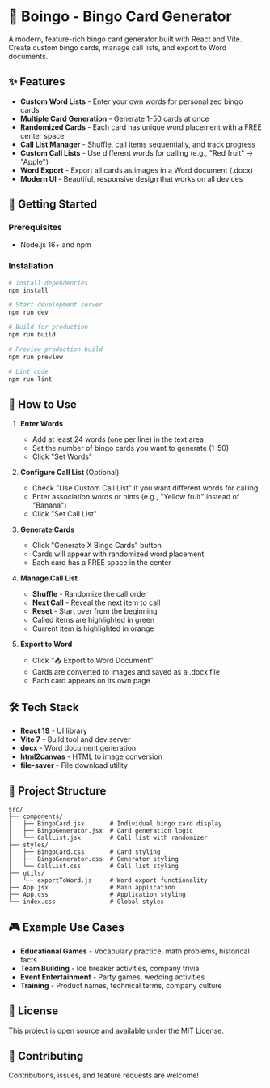 # 🎯 Boingo - Bingo Card Generator

A modern, feature-rich bingo card generator built with React and Vite. Create custom bingo cards, manage call lists, and export to Word documents.

## ✨ Features

- **Custom Word Lists** - Enter your own words for personalized bingo cards
- **Multiple Card Generation** - Generate 1-50 cards at once
- **Randomized Cards** - Each card has unique word placement with a FREE center space
- **Call List Manager** - Shuffle, call items sequentially, and track progress
- **Custom Call Lists** - Use different words for calling (e.g., "Red fruit" → "Apple")
- **Word Export** - Export all cards as images in a Word document (.docx)
- **Modern UI** - Beautiful, responsive design that works on all devices

## 🚀 Getting Started

### Prerequisites
- Node.js 16+ and npm

### Installation

```bash
# Install dependencies
npm install

# Start development server
npm run dev

# Build for production
npm run build

# Preview production build
npm run preview

# Lint code
npm run lint
```

## 📖 How to Use

1. **Enter Words**
   - Add at least 24 words (one per line) in the text area
   - Set the number of bingo cards you want to generate (1-50)
   - Click "Set Words"

2. **Configure Call List** (Optional)
   - Check "Use Custom Call List" if you want different words for calling
   - Enter association words or hints (e.g., "Yellow fruit" instead of "Banana")
   - Click "Set Call List"

3. **Generate Cards**
   - Click "Generate X Bingo Cards" button
   - Cards will appear with randomized word placement
   - Each card has a FREE space in the center

4. **Manage Call List**
   - **Shuffle** - Randomize the call order
   - **Next Call** - Reveal the next item to call
   - **Reset** - Start over from the beginning
   - Called items are highlighted in green
   - Current item is highlighted in orange

5. **Export to Word**
   - Click "📥 Export to Word Document"
   - Cards are converted to images and saved as a .docx file
   - Each card appears on its own page

## 🛠️ Tech Stack

- **React 19** - UI library
- **Vite 7** - Build tool and dev server
- **docx** - Word document generation
- **html2canvas** - HTML to image conversion
- **file-saver** - File download utility

## 📁 Project Structure

```
src/
├── components/
│   ├── BingoCard.jsx       # Individual bingo card display
│   ├── BingoGenerator.jsx  # Card generation logic
│   └── CallList.jsx        # Call list with randomizer
├── styles/
│   ├── BingoCard.css       # Card styling
│   ├── BingoGenerator.css  # Generator styling
│   └── CallList.css        # Call list styling
├── utils/
│   └── exportToWord.js     # Word export functionality
├── App.jsx                 # Main application
├── App.css                 # Application styling
└── index.css               # Global styles
```

## 🎮 Example Use Cases

- **Educational Games** - Vocabulary practice, math problems, historical facts
- **Team Building** - Ice breaker activities, company trivia
- **Event Entertainment** - Party games, wedding activities
- **Training** - Product names, technical terms, company culture

## 📝 License

This project is open source and available under the MIT License.

## 🤝 Contributing

Contributions, issues, and feature requests are welcome!
